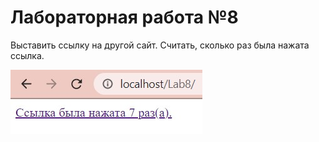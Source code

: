 # Лабораторная работа №8
Выставить ссылку на другой сайт. Считать, сколько раз была нажата ссылка.

![alt text](screenshots/8.jpg)
